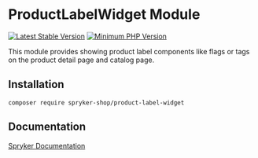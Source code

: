 # ProductLabelWidget Module
[![Latest Stable Version](https://poser.pugx.org/spryker-shop/product-label-widget/v/stable.svg)](https://packagist.org/packages/spryker-shop/product-label-widget)
[![Minimum PHP Version](https://img.shields.io/badge/php-%3E%3D%207.4-8892BF.svg)](https://php.net/)

This module provides showing product label components like flags or tags on the product detail page and catalog page.

## Installation

```
composer require spryker-shop/product-label-widget
```

## Documentation

[Spryker Documentation](https://docs.spryker.com)

